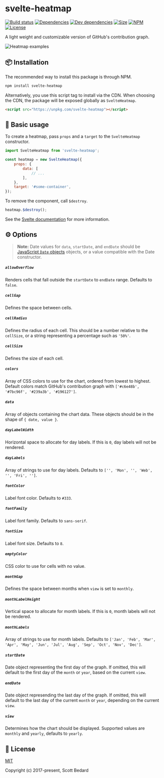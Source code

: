 # svelte-heatmap

[![Build status](https://img.shields.io/github/workflow/status/scottbedard/svelte-heatmap/Test)](https://github.com/scottbedard/svelte-heatmap/actions)
[![Dependencies](https://img.shields.io/david/scottbedard/svelte-heatmap)](https://david-dm.org/scottbedard/svelte-heatmap)
[![Dev dependencies](https://img.shields.io/david/dev/scottbedard/svelte-heatmap)](https://david-dm.org/scottbedard/svelte-heatmap?type=dev)
[![Size](https://img.shields.io/bundlephobia/minzip/svelte-heatmap?color=yellow&label=size)](https://bundlephobia.com/result?p=svelte-heatmap)
[![NPM](https://img.shields.io/npm/v/svelte-heatmap)](https://www.npmjs.com/package/svelte-heatmap)
[![License](https://img.shields.io/github/license/scottbedard/svelte-heatmap?color=blue)](https://github.com/scottbedard/svelte-heatmap/blob/master/LICENSE)

A light weight and customizable version of GitHub's contribution graph.

![Heatmap examples](https://user-images.githubusercontent.com/7980426/78958159-27d55280-7a9c-11ea-9b08-8b5d7df31d7a.png)

## 📦 Installation

The recommended way to install this package is through NPM.

```bash
npm install svelte-heatmap
```

Alternatively, you use this script tag to install via the CDN. When choosing the CDN, the package will be exposed globally as `SvelteHeatmap`.

```html
<script src="https://unpkg.com/svelte-heatmap"></script>
```

## 🚀 Basic usage

To create a heatmap, pass `props` and a `target` to the `SvelteHeatmap` constructor.

```js
import SvelteHeatmap from 'svelte-heatmap';

const heatmap = new SvelteHeatmap({
    props: {
        data: [
            // ...
        ],
    },
    target: '#some-container',
});
```

To remove the component, call `$destroy`.

```js
heatmap.$destroy();
```

See the [Svelte documentation](https://svelte.dev/docs#Client-side_component_API) for more information. 

## ⚙️ Options

> **Note:** Date values for `data`, `startDate`, and `endDate` should be [JavaScript `Date` objects](https://developer.mozilla.org/en-US/docs/Web/JavaScript/Reference/Global_Objects/Date) objects, or a value compatible with the Date constructor.

##### `allowOverflow`

Renders cells that fall outside the `startDate` to `endDate` range. Defaults to `false`.

##### `cellGap`

Defines the space between cells.

##### `cellRadius`

Defines the radius of each cell. This should be a number relative to the `cellSize`, or a string representing a percentage such as `'50%'`.

##### `cellSize`

Defines the size of each cell.

##### `colors`

Array of CSS colors to use for the chart, ordered from lowest to highest. Default colors match GitHub's contribution graph with `['#c6e48b', '#7bc96f', '#239a3b', '#196127']`.

##### `data`

Array of objects containing the chart data. These objects should be in the shape of `{ date, value }`.

##### `dayLabelWidth`

Horizontal space to allocate for day labels. If this is `0`, day labels will not be rendered.

##### `dayLabels`

Array of strings to use for day labels. Defaults to `['', 'Mon', '', 'Web', '', 'Fri', '']`.

##### `fontColor`

Label font color. Defaults to `#333`.

##### `fontFamily`

Label font family. Defaults to `sans-serif`.

##### `fontSize`

Label font size. Defaults to `8`.

##### `emptyColor`

CSS color to use for cells with no value.

##### `monthGap`

Defines the space between months when `view` is set to `monthly`.

##### `monthLabelHeight`

Vertical space to allocate for month labels. If this is `0`, month labels will not be rendered.

##### `monthLabels`

Array of strings to use for month labels. Defaults to `['Jan', 'Feb', 'Mar', 'Apr', 'May', 'Jun', 'Jul', 'Aug', 'Sep', 'Oct', 'Nov', 'Dec']`.

##### `startDate`

Date object representing the first day of the graph. If omitted, this will default to the first day of the `month` or `year`, based on the current `view`.

##### `endDate`

Date object represending the last day of the graph. If omitted, this will default to the last day of the current `month` or `year`, depending on the current `view`.

##### `view`

Determines how the chart should be displayed. Supported values are `monthly` and `yearly`, defaults to `yearly`.

## 📄 License

[MIT](https://github.com/scottbedard/svelte-heatmap/blob/master/LICENSE)

Copyright (c) 2017-present, Scott Bedard

